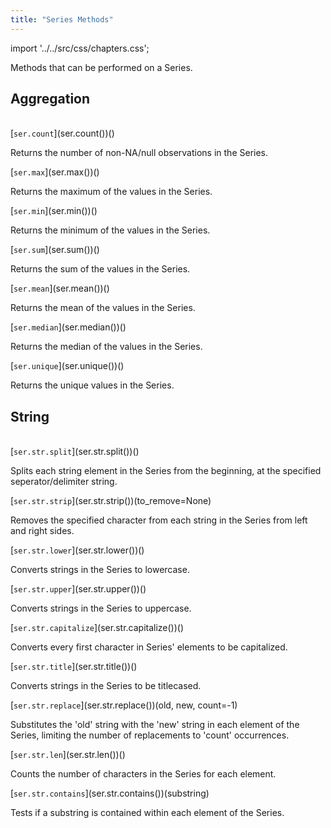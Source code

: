 ```yaml
---
title: "Series Methods"
---
```

import '../../src/css/chapters.css';

<p className="main-description">Methods that can be performed on a Series.</p>

## Aggregation
<br />

<div className="method-container">
    <div className="method">
        [<code>ser.count</code>](ser.count())()
    </div>
    <div className="description">
        <p>Returns the number of non-NA/null observations in the Series.</p>
    </div>
</div>

<div className="method-container">
    <div className="method">
        [<code>ser.max</code>](ser.max())()
    </div>
    <div className="description">
        <p>Returns the maximum of the values in the Series.</p>
    </div>
</div>

<div className="method-container">
    <div className="method">
        [<code>ser.min</code>](ser.min())()
    </div>
    <div className="description">
        <p>Returns the minimum of the values in the Series.</p>
    </div>
</div>

<div className="method-container">
    <div className="method">
        [<code>ser.sum</code>](ser.sum())()
    </div>
    <div className="description">
        <p>Returns the sum of the values in the Series.</p>
    </div>
</div>

<div className="method-container">
    <div className="method">
        [<code>ser.mean</code>](ser.mean())()
    </div>
    <div className="description">
        <p>Returns the mean of the values in the Series.</p>
    </div>
</div>

<div className="method-container">
    <div className="method">
        [<code>ser.median</code>](ser.median())()
    </div>
    <div className="description">
        <p>Returns the median of the values in the Series.</p>
    </div>
</div>

<div className="method-container">
    <div className="method">
        [<code>ser.unique</code>](ser.unique())()
    </div>
    <div className="description">
        <p>Returns the unique values in the Series.</p>
    </div>
</div>

## String
<br />

<div className="method-container">
    <div className="method">
        [<code>ser.str.split</code>](ser.str.split())()
    </div>
    <div className="description">
        <p>Splits each string element in the Series from the beginning, at the specified seperator/delimiter string.</p>
    </div>
</div>

<div className="method-container">
    <div className="method">
        [<code>ser.str.strip</code>](ser.str.strip())(to_remove=None)
    </div>
    <div className="description">
        <p>Removes the specified character from each string in the Series from left and right sides.</p>
    </div>
</div>

<div className="method-container">
    <div className="method">
        [<code>ser.str.lower</code>](ser.str.lower())()
    </div>
    <div className="description">
        <p>Converts strings in the Series to lowercase.</p>
    </div>
</div>

<div className="method-container">
    <div className="method">
        [<code>ser.str.upper</code>](ser.str.upper())()
    </div>
    <div className="description">
        <p>Converts strings in the Series to uppercase.</p>
    </div>
</div>

<div className="method-container">
    <div className="method">
        [<code>ser.str.capitalize</code>](ser.str.capitalize())()
    </div>
    <div className="description">
        <p>Converts every first character in Series' elements to be capitalized.</p>
    </div>
</div>

<div className="method-container">
    <div className="method">
        [<code>ser.str.title</code>](ser.str.title())()
    </div>
    <div className="description">
        <p>Converts strings in the Series to be titlecased.</p>
    </div>
</div>

<div className="method-container">
    <div className="method">
        [<code>ser.str.replace</code>](ser.str.replace())(old, new, count=-1)
    </div>
    <div className="description">
        <p>Substitutes the 'old' string with the 'new' string in each element of the Series, limiting the number of replacements to 'count' occurrences.</p>
    </div>
</div>

<div className="method-container">
    <div className="method">
        [<code>ser.str.len</code>](ser.str.len())()
    </div>
    <div className="description">
        <p>Counts the number of characters in the Series for each element.</p>
    </div>
</div>

<div className="method-container">
    <div className="method">
        [<code>ser.str.contains</code>](ser.str.contains())(substring)
    </div>
    <div className="description">
        <p>Tests if a substring is contained within each element of the Series.</p>
    </div>
</div>